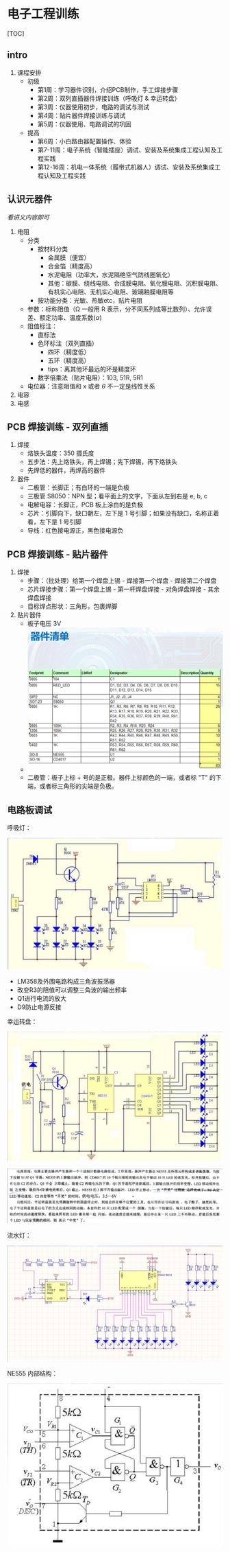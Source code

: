 # 电子工程训练

[TOC]

## intro

1. 课程安排
    - 初级
        - 第1周：学习器件识别，介绍PCB制作，手工焊接步骤
        - 第2周：双列直插器件焊接训练（呼吸灯 & 幸运转盘）
        - 第3周：仪器使用初步，电路的调试与测试
        - 第4周：贴片器件焊接训练与调试
        - 第5周：仪器使用、电路调试的巩固
    - 提高
        - 第6周：小白路由器配置操作、体验
        - 第7-11周：电子系统（智能插座）调试、安装及系统集成工程认知及工程实践
        - 第12-16周：机电一体系统（履带式机器人）调试、安装及系统集成工程认知及工程实践

## 认识元器件

*看讲义内容即可*

1. 电阻
    - 分类
        - 按材料分类
            - 金属膜（便宜）
            - 合金箔（精度高）
            - 水泥电阻（功率大，水泥隔绝空气防线圈氧化）
            - 其他：碳膜、绕线电阻、合成膜电阻、氧化膜电阻、沉积膜电阻、有机实心电阻、无机实心电阻、玻璃釉膜电阻等
        - 按功能分类：光敏、热敏etc，贴片电阻
    - 参数：标称阻值（Ω 一般用 R 表示，分不同系列成等比数列）、允许误差、额定功率、温度系数($\alpha$)
    - 阻值标注：
        - 直标法
        - 色环标注（双列直插）
            - 四环（精度低）
            - 五环（精度高）
            - tips：离其他环最远的环是精度环
        - 数字倍乘法（贴片电阻）：103, 51R, 5R1
    - 电位器：注意阻值和 x 或者 $\theta$ 不一定是线性关系
2. 电容
3. 电感

## PCB 焊接训练 - 双列直插

1. 焊接
    - 烙铁头温度：350 摄氏度
    - 五步法：先上烙铁头，再上焊锡；先下焊锡，再下烙铁头
    - 先焊低的器件，再焊高的器件
2. 器件
    - 二极管：长脚正；有白环的一端是负极
    - 三极管 S8050：NPN 型；看平面上的文字，下面从左到右是 e, b, c
    - 电解电容：长脚正，PCB 板上涂白的是负极
    - 芯片：引脚向下，缺口朝左，左下是 1 号引脚；如果没有缺口，名称正着看，左下是 1 号引脚
    - 导线：红色接电源正，黑色接电源负

## PCB 焊接训练 - 贴片器件

1. 焊接
    - 步骤：（批处理）给第一个焊盘上锡 - 焊接第一个焊盘 - 焊接第二个焊盘
    - 芯片焊接步骤：第一个焊盘上锡 - 第一杆焊盘焊接 - 对角焊盘焊接 - 其余焊盘焊接
    - 目标焊点形状：三角形，包裹焊脚
2. 贴片器件
    - 板子电压 3V
    - ![Alt text](./imgs/%E5%B1%8F%E5%B9%95%E6%88%AA%E5%9B%BE%202023-03-24%20101850.png)
    - 二极管：板子上标 + 号的是正极。器件上标颜色的一端，或者标 "T" 的下端，或者标三角形的尖端是负极。


## 电路板调试

呼吸灯：

![电工训](./imgs/2023-03-31-10-34-10.png)

- LM358及外围电路构成三角波振荡器
- 改变R3的阻值可以调整三角波的输出频率
- Q1进行电流的放大
- D9防止电源反接

幸运转盘：

![电工训](./imgs/2023-03-31-10-35-23.png)

![电工训](./imgs/2023-03-31-10-35-50.png)

流水灯：

![电工训](./imgs/2023-03-31-10-40-26.png)

NE555 内部结构：

![电工训](./imgs/2023-03-31-10-41-18.png)